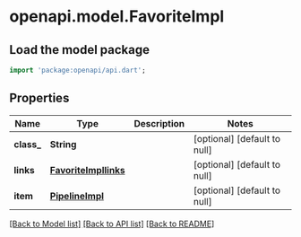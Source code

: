 # openapi.model.FavoriteImpl

## Load the model package
```dart
import 'package:openapi/api.dart';
```

## Properties
Name | Type | Description | Notes
------------ | ------------- | ------------- | -------------
**class_** | **String** |  | [optional] [default to null]
**links** | [**FavoriteImpllinks**](FavoriteImpllinks.md) |  | [optional] [default to null]
**item** | [**PipelineImpl**](PipelineImpl.md) |  | [optional] [default to null]

[[Back to Model list]](../README.md#documentation-for-models) [[Back to API list]](../README.md#documentation-for-api-endpoints) [[Back to README]](../README.md)


